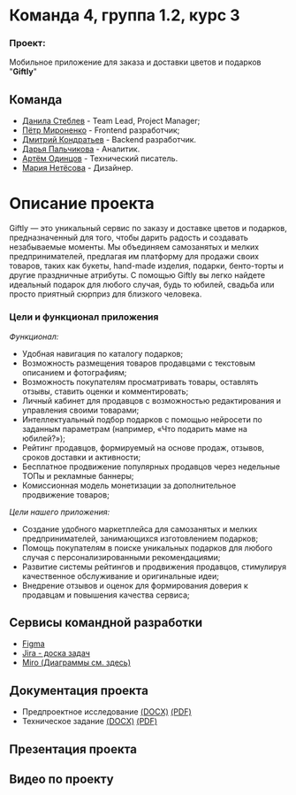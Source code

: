 # Команда 4, группа 1.2, курс 3
### Проект: 
Мобильное приложение для заказа и доставки цветов и подарков "**Giftly**"

## Команда 
- [Данила Стеблев](https://github.com/danielsteblev "") - Team Lead, Project Manager;
- [Пётр Мироненко](https://github.com/IshimoRin "") - Frontend разработчик;
- [Дмитрий Кондратьев](https://github.com/Starks2121 "") - Backend разработчик.
- [Дарья Пальчикова](https://github.com/deola-q "") - Аналитик.
- [Артём Одинцов](https://github.com/Dodger0072 "") - Технический писатель.
- [Мария Нетёсова]("") - Дизайнер.

# Описание проекта
Giftly — это уникальный сервис по заказу и доставке цветов и подарков, предназначенный для того, чтобы дарить радость и создавать незабываемые моменты. 
Мы объединяем самозанятых и мелких предпринимателей, предлагая им платформу для продажи своих товаров, таких как букеты, hand-made изделия, подарки, бенто-торты и другие праздничные атрибуты. С помощью Giftly вы легко найдете идеальный подарок для любого случая, будь то юбилей, свадьба или просто приятный сюрприз для близкого человека. 
### Цели и функционал приложения
*Функционал:*
- Удобная навигация по каталогу подарков;
- Возможность размещения товаров продавцами с текстовым описанием и фотографиям;
- Возможность покупателям просматривать товары, оставлять отзывы, ставить оценки и комментировать;
- Личный кабинет для продавцов с возможностью редактирования и управления своими товарами;
- Интеллектуальный подбор подарков с помощью нейросети по заданным параметрам (например, «Что подарить маме на юбилей?»);
- Рейтинг продавцов, формируемый на основе продаж, отзывов, сроков доставки и активности;
- Бесплатное продвижение популярных продавцов через недельные ТОПы и рекламные баннеры;
- Комиссионная модель монетизации за дополнительное продвижение товаров;

*Цели нашего приложения:*
- Создание удобного маркетплейса для самозанятых и мелких предпринимателей, занимающихся изготовлением подарков;
- Помощь покупателям в поиске уникальных подарков для любого случая с персонализированными рекомендациями;
- Развитие системы рейтингов и продвижения продавцов, стимулируя качественное обслуживание и оригинальные идеи;
- Внедрение отзывов и оценок для формирования доверия к продавцам и повышения качества сервиса;

## Сервисы командной разработки
+ [Figma](https://www.figma.com/design/KvNbno6IojAUMuE60NUKpL/Giftly?node-id=0-1&t=CunnZH5WBdZAB6P6-1)
+ [Jira - доска задач](https://id.atlassian.com/invite/p/jira-software?id=Nz9hN7lHRm2m6LM9xuMs-Q)
+ [Miro (Диаграммы см. здесь)](https://miro.com/app/board/uXjVIQt8Zn0=/?share_link_id=221836199551)

## Документация проекта
+ Предпроектное исследование [(DOCX)](https://docs.google.com/document/d/1cY304LRyJpKs4qEJS8xhO-GAj994DfEndJkA6Y8Fe5g/edit?usp=sharing) [(PDF)]("")
+ Техническое задание [(DOCX)](https://github.com/Dodger0072/Programming-technologies-project/blob/0247ea15be820a91b2424f81a5a3e1d606cd9c56/%D0%A2%D0%B5%D1%85%D0%BD%D0%B8%D1%87%D0%B5%D1%81%D0%BA%D0%BE%D0%B5%20%D0%B7%D0%B0%D0%B4%D0%B0%D0%BD%D0%B8%D0%B5/%D0%A2%D0%97.doc) [(PDF)](https://github.com/Dodger0072/Programming-technologies-project/blob/main/%D0%A2%D0%B5%D1%85%D0%BD%D0%B8%D1%87%D0%B5%D1%81%D0%BA%D0%BE%D0%B5%20%D0%B7%D0%B0%D0%B4%D0%B0%D0%BD%D0%B8%D0%B5/%D0%A2%D0%B5%D1%85%D0%BD%D0%B8%D1%87%D0%B5%D1%81%D0%BA%D0%BE%D0%B5%20%D0%B7%D0%B0%D0%B4%D0%B0%D0%BD%D0%B8%D0%B5.pdf)

## Презентация проекта

## Видео по проекту


